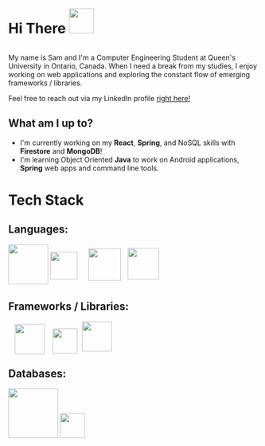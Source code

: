 <div id="header" style="overflow:auto;">
    <h1> Hi There <img src="https://c.tenor.com/nebZyl8oN7IAAAAi/wave-hello.gif" width="50" />  </h1> 
    
</div>

<p>My name is Sam and I'm a Computer Engineering Student at Queen's University in Ontario, Canada. When I need a break from my studies, I enjoy working on web applications and exploring the constant flow of emerging frameworks / libraries. 

Feel free to reach out via my LinkedIn profile [right here!](https://www.linkedin.com/in/samuelemardthibault/)
</p>


## What am I up to?
- I'm currently working on my **React**, **Spring**, and NoSQL skills with **Firestore** and **MongoDB**!
- I'm learning Object Oriented **Java** to work on Android applications, **Spring** web apps and command line tools.


# Tech Stack

## Languages:

<div id="languages">
<img id="java" src="https://brandslogos.com/wp-content/uploads/images/large/java-logo-1.png" width="80">
<img id="cpp" style="position:relative;top:-10px;" src="https://upload.wikimedia.org/wikipedia/commons/thumb/1/18/ISO_C%2B%2B_Logo.svg/306px-ISO_C%2B%2B_Logo.svg.png" width="55">
<img id="python" style="position:relative;top:-7px;right:-18px;" src="https://brandslogos.com/wp-content/uploads/images/large/python-logo.png" width="65px">
<img id="js" style="position:relative;top:-10px;right:-28px;" src="https://upload.wikimedia.org/wikipedia/commons/6/6a/JavaScript-logo.png" width="63px">

</div>

## Frameworks / Libraries:

<div id="frameworks">
<img id="springboot" style="position:relative;right:-13px;top:5px;" src="https://dz2cdn1.dzone.com/storage/temp/12434118-spring-boot-logo.png" width="60px">
<img id="flask" style="position:relative;right:-25px;top:4px;" src="https://www.seekpng.com/png/detail/875-8753366_flask-framework-logo-svg.png" width="50px">
<img id="react" style="position:relative;right:-30px;" src="https://upload.wikimedia.org/wikipedia/commons/thumb/a/a7/React-icon.svg/2300px-React-icon.svg.png" width="60px">
</div>


## Databases:

<div id="db">
    <img id="mongo" style="position:relative;" src="https://api.civo.com/k3s-marketplace/mongodb.png" width="100"/>     
    <img id="firebase"  style="position:relative;" src="https://firebase.google.com/downloads/brand-guidelines/PNG/logo-vertical.png" width="50"/>
<div>

